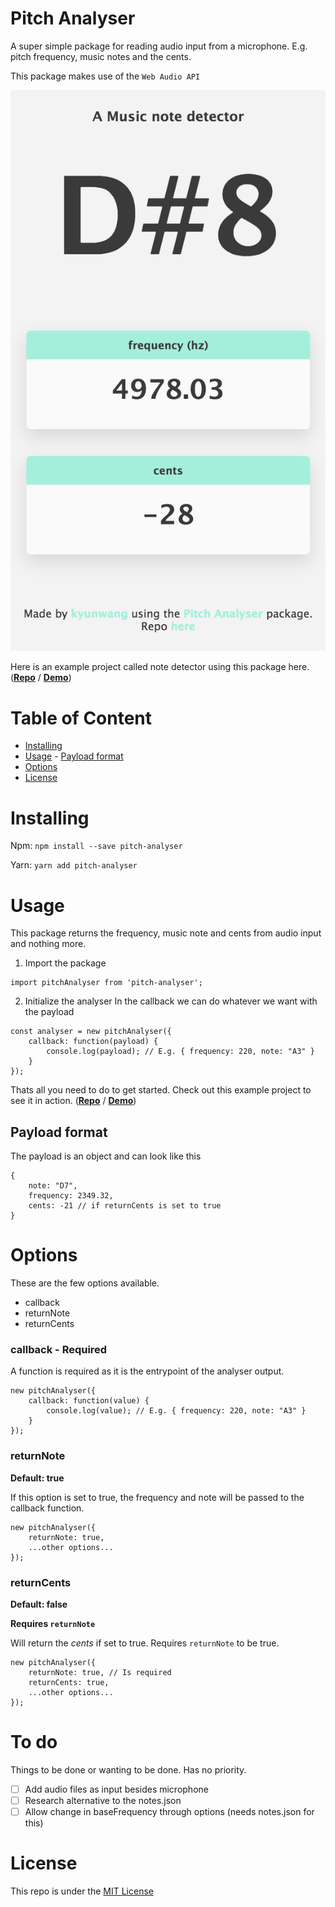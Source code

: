 # Pitch Analyser

A super simple package for reading audio input from a microphone. E.g. pitch frequency, music notes and the cents.

This package makes use of the `Web Audio API`

![Demo image](https://github.com/kyunwang/Repo-Images/blob/master/pitch-analyser/note-detector%20example.png)

Here is an example project called note detector using this package here. (**[Repo](https://github.com/kyunwang/note-detector)** / **[Demo](https://kyunwang.github.io/note-detector/)**)

# Table of Content

-  [Installing](#installing)
-  [Usage](#usage) - [Payload format](#payload-format)
-  [Options](#options)
-  [License](#license)

# Installing

Npm: `npm install --save pitch-analyser`

Yarn: `yarn add pitch-analyser`

<!-- Download: link full | min ? (would it work?) -->

# Usage

This package returns the frequency, music note and cents from audio input and nothing more.

1. Import the package

```
import pitchAnalyser from 'pitch-analyser';
```

2. Initialize the analyser
   In the callback we can do whatever we want with the payload

```
const analyser = new pitchAnalyser({
	callback: function(payload) {
		console.log(payload); // E.g. { frequency: 220, note: "A3" }
	}
});
```

Thats all you need to do to get started. Check out this example project to see it in action. (**[Repo](https://github.com/kyunwang/note-detector)** / **[Demo](https://kyunwang.github.io/note-detector/)**)

## Payload format

The payload is an object and can look like this

```
{
	note: "D7",
	frequency: 2349.32,
	cents: -21 // if returnCents is set to true
}
```

# Options

These are the few options available.

-  callback
-  returnNote
-  returnCents

### callback - Required

A function is required as it is the entrypoint of the analyser output.

```
new pitchAnalyser({
	callback: function(value) {
		console.log(value); // E.g. { frequency: 220, note: "A3" }
	}
});
```

### returnNote

**Default: true**

If this option is set to true, the frequency and note will be passed to the callback function.

```
new pitchAnalyser({
	returnNote: true,
	...other options...
});
```

### returnCents

**Default: false**

**Requires `returnNote`**

Will return the _cents_ if set to true. Requires `returnNote` to be true.

```
new pitchAnalyser({
	returnNote: true, // Is required
	returnCents: true,
	...other options...
});
```

# To do

Things to be done or wanting to be done. Has no priority.

-  [ ] Add audio files as input besides microphone
-  [ ] Research alternative to the notes.json
-  [ ] Allow change in baseFrequency through options (needs notes.json for this)

# License

This repo is under the [MIT License](https://github.com/kyunwang/pitch-analyser/blob/master/LICENSE)
